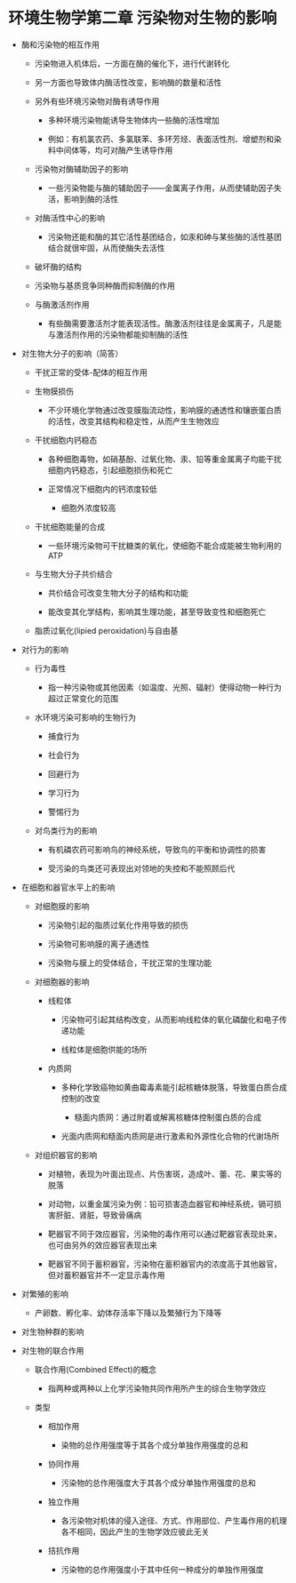 # 环境生物学第二章 污染物对生物的影响
- 酶和污染物的相互作用
  
    - 污染物进入机体后，一方面在酶的催化下，进行代谢转化
      
    - 另一方面也导致体内酶活性改变，影响酶的数量和活性
      
    - 另外有些环境污染物对酶有诱导作用
      
        - 多种环境污染物能诱导生物体内一些酶的活性增加
          
        - 例如：有机氯农药、多氯联苯、多环芳烃、表面活性剂、增塑剂和染料中间体等，均可对酶产生诱导作用
          
    - 污染物对酶辅助因子的影响
      
        - 一些污染物能与酶的辅助因子——金属离子作用，从而使辅助因子失活，影响到酶的活性
          
    - 对酶活性中心的影响
      
        - 污染物还能和酶的其它活性基团结合，如汞和砷与某些酶的活性基团结合就很牢固，从而使酶失去活性
          
    - 破坏酶的结构
      
    - 污染物与基质竞争同种酶而抑制酶的作用
      
    - 与酶激活剂作用
      
        - 有些酶需要激活剂才能表现活性。酶激活剂往往是金属离子，凡是能与激活剂作用的污染物都能抑制酶的活性
          
- 对生物大分子的影响（简答）
  
    - 干扰正常的受体-配体的相互作用
      
    - 生物膜损伤
      
        - 不少环境化学物通过改变膜脂流动性，影响膜的通透性和镶嵌蛋白质的活性，改变其结构和稳定性，从而产生生物效应
          
    - 干扰细胞内钙稳态
      
        - 各种细胞毒物，如硝基酚、过氧化物、汞、铅等重金属离子均能干扰细胞内钙稳态，引起细胞损伤和死亡
          
        - 正常情况下细胞内的钙浓度较低
          
            - 细胞外浓度较高
              
    - 干扰细胞能量的合成
      
        - 一些环境污染物可干扰糖类的氧化，使细胞不能合成能被生物利用的ATP
          
    - 与生物大分子共价结合
      
        - 共价结合可改变生物大分子的结构和功能
          
        - 能改变其化学结构，影响其生理功能，甚至导致变性和细胞死亡
          
    - 脂质过氧化(lipied peroxidation)与自由基
      
- 对行为的影响
  
    - 行为毒性
      
        - 指一种污染物或其他因素（如温度、光照、辐射）使得动物一种行为超过正常变化的范围
          
    - 水环境污染可影响的生物行为
      
        - 捕食行为
          
        - 社会行为
          
        - 回避行为
          
        - 学习行为
          
        - 警惕行为
          
    - 对鸟类行为的影响
      
        - 有机磷农药可影响鸟的神经系统，导致鸟的平衡和协调性的损害
          
        - 受污染的鸟类还可表现出对领地的失控和不能照顾后代
          
- 在细胞和器官水平上的影响
  
    - 对细胞膜的影响
      
        - 污染物引起的脂质过氧化作用导致的损伤
          
        - 污染物可影响膜的离子通透性
          
        - 污染物与膜上的受体结合，干扰正常的生理功能
          
    - 对细胞器的影响
      
        - 线粒体
          
            - 污染物可引起其结构改变，从而影响线粒体的氧化磷酸化和电子传递功能
              
            - 线粒体是细胞供能的场所
              
        - 内质网
          
            - 多种化学致癌物如黄曲霉毒素能引起核糖体脱落，导致蛋白质合成控制的改变
              
                - 糙面内质网：通过附着或解离核糖体控制蛋白质的合成
                  
            - 光面内质网和糙面内质网是进行激素和外源性化合物的代谢场所
              
    - 对组织器官的影响
      
        - 对植物，表现为叶面出现点、片伤害斑，造成叶、蕾、花、果实等的脱落
          
        - 对动物，以重金属污染为例：铅可损害造血器官和神经系统，镉可损害肝脏、肾脏，导致骨痛病
          
        - 靶器官不同于效应器官，污染物的毒作用可以通过靶器官表现处来，也可由另外的效应器官表现出来
          
        - 靶器官不同于蓄积器官，污染物在蓄积器官内的浓度高于其他器官，但对蓄积器官并不一定显示毒作用
          
- 对繁殖的影响
  
    - 产卵数、孵化率、幼体存活率下降以及繁殖行为下降等
      
- 对生物种群的影响
  
- 对生物的联合作用
  
    - 联合作用(Combined Effect)的概念
      
        - 指两种或两种以上化学污染物共同作用所产生的综合生物学效应
          
    - 类型
      
        - 相加作用
          
            - 染物的总作用强度等于其各个成分单独作用强度的总和
              
        - 协同作用
          
            - 污染物的总作用强度大于其各个成分单独作用强度的总和
              
        - 独立作用
          
            - 各污染物对机体的侵入途径、方式、作用部位、产生毒作用的机理各不相同，因此产生的生物学效应彼此无关
              
        - 拮抗作用
          
            - 污染物的总作用强度小于其中任何一种成分的单独作用强度
              
